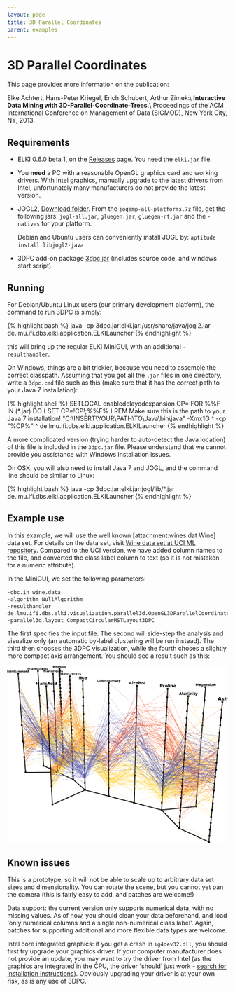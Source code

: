```yaml
---
layout: page
title: 3D Parallel Coordinates
parent: examples
---
```

# 3D Parallel Coordinates

This page provides more information on the publication:

 Elke Achtert, Hans-Peter Kriegel, Erich Schubert, Arthur Zimek:\\
 **Interactive Data Mining with 3D-Parallel-Coordinate-Trees**.\\
 Proceedings of the ACM International Conference on Management of Data (SIGMOD), New York City, NY, 2013.  

 
## Requirements

* ELKI 0.6.0 beta 1, on the [Releases](/releases) page. You need the `elki.jar` file.

* You **need** a PC with a reasonable OpenGL graphics card and working drivers. With Intel graphics, manually upgrade to the latest drivers from Intel, unfortunately many manufacturers do not provide the latest version.

* JOGL2, [Download folder](http://jogamp.org/deployment/jogamp-current/archive/). From the `jogamp-all-platforms.7z` file, get the following jars: `jogl-all.jar`, `gluegen.jar`, `gluegen-rt.jar` and the `-natives` for your platform.

  Debian and Ubuntu users can conveniently install JOGL by: `aptitude install libjogl2-java`

* 3DPC add-on package [3dpc.jar](/releases/3dpc-addon-0.6.0~beta1/3dpc.jar) (includes source code, and windows start script).

## Running

For Debian/Ubuntu Linux users (our primary development platform), the command to run 3DPC is simply:

{% highlight bash %}
java -cp 3dpc.jar:elki.jar:/usr/share/java/jogl2.jar \
de.lmu.ifi.dbs.elki.application.ELKILauncher
{% endhighlight %}

this will bring up the regular ELKI MiniGUI, with an additional `-resulthandler`.

On Windows, things are a bit trickier, because you need to assemble the correct classpath.
Assuming that you got all the `.jar` files in one directory, write a `3dpc.cmd` file such as this (make sure that it has the correct path to your Java 7 installation):

{% highlight shell %}
SETLOCAL enabledelayedexpansion
CP=
FOR %%F IN (*.jar) DO (
  SET CP=!CP!;%%F%
)
REM Make sure this is the path to your Java 7 installation!
"C:\INSERT\YOUR\PATH\TO\Java\bin\java" -Xmx1G ^
 -cp "%CP%" ^
 de.lmu.ifi.dbs.elki.application.ELKILauncher
{% endhighlight %}


A more complicated version (trying harder to auto-detect the Java location) of this file is included in the `3dpc.jar` file. Please understand that we cannot provide you assistance with Windows installation issues.

On OSX, you will also need to install Java 7 and JOGL, and the command line should be similar to Linux:

{% highlight bash %}
java -cp 3dpc.jar:elki.jar:jogl/lib/*.jar \
de.lmu.ifi.dbs.elki.application.ELKILauncher
{% endhighlight %}


## Example use

In this example, we will use the well known [attachment:wines.dat Wine] data set. For details on the data set, visit [Wine data set at UCI ML repository](http://archive.ics.uci.edu/ml/datasets/Wine). Compared to the UCI version, we have added column names to the file, and converted the class label column to text (so it is not mistaken for a numeric attribute).

In the MiniGUI, we set the following parameters:

```
-dbc.in wine.data
-algorithm NullAlgorithm
-resulthandler de.lmu.ifi.dbs.elki.visualization.parallel3d.OpenGL3DParallelCoordinates
-parallel3d.layout CompactCircularMSTLayout3DPC
```

The first specifies the input file. The second will side-step the analysis and visualize only (an automatic by-label clustering will be run instead). The third then chooses the 3DPC visualization, while the fourth choses a slightly more compact axis arrangement. You should see a result such as this:

![](wines.png)

## Known issues

This is a prototype, so it will not be able to scale up to arbitrary data set sizes and dimensionality. You can rotate the scene, but you cannot yet pan the camera (this is fairly easy to add, and patches are welcome!)

Data support: the current version only supports numerical data, with no missing values. As of now, you should clean your data beforehand, and load 'only numerical columns and a single non-numerical class label'. Again, patches for supporting additional and more flexible data types are welcome.

Intel core integrated graphics: if you get a crash in `ig4dev32.dll`, you should first try upgrade your graphics driver. If your computer manufacturer does not provide an update, you may want to try the driver from Intel (as the graphics are integrated in the CPU, the driver 'should' just work - [search for installation instructions](https://duckduckgo.com/html?q=forcibly%20upgrade%20intel%20graphics%20driver)). Obviously upgrading your driver is at your own risk, as is any use of 3DPC.
